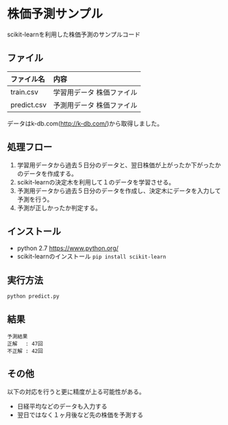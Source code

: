 # 株価予測サンプル
scikit-learnを利用した株価予測のサンプルコード

## ファイル

|ファイル名|内容|
|:--|:--|
|train.csv|学習用データ 株価ファイル|
|predict.csv|予測用データ 株価ファイル|

データはk-db.com(http://k-db.com/)から取得しました。

## 処理フロー
1. 学習用データから過去５日分のデータと、翌日株価が上がったか下がったかのデータを作成する。
2. scikit-learnの決定木を利用して１のデータを学習させる。  
3. 予測用データから過去５日分のデータを作成し、決定木にデータを入力して予測を行う。  
4. 予測が正しかったか判定する。  

## インストール
* python 2.7 https://www.python.org/
* scikit-learnのインストール ``pip install scikit-learn``

## 実行方法
```
python predict.py
```

## 結果
```
予測結果
正解 　: 47回
不正解 : 42回
```

## その他
以下の対応を行うと更に精度が上る可能性がある。
* 日経平均などのデータも入力する
* 翌日ではなく１ヶ月後など先の株価を予測する
